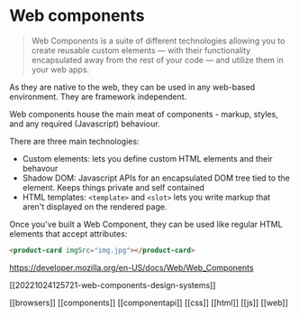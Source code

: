 # Web components

> Web Components is a suite of different technologies allowing you to create reusable custom elements — with their functionality encapsulated away from the rest of your code — and utilize them in your web apps.

As they are native to the web, they can be used in any web-based environment. They are framework independent.

Web components house the main meat of components - markup, styles, and any required (Javascript) behaviour.

There are three main technologies:
- Custom elements: lets you define custom HTML elements and their behavour
- Shadow DOM: Javascript APIs for an encapsulated DOM tree tied to the element. Keeps things private and self contained
- HTML templates: `<template>` and `<slot>` lets you write markup that aren't displayed on the rendered page.

Once you've built a Web Component, they can be used like regular HTML elements that accept attributes:
```html
<product-card imgSrc="img.jpg"></product-card>
```

https://developer.mozilla.org/en-US/docs/Web/Web_Components

[[20221024125721-web-components-design-systems]]

[[browsers]]
[[components]]
[[componentapi]]
[[css]]
[[html]]
[[js]]
[[web]]